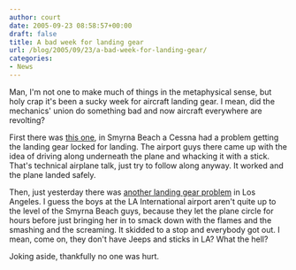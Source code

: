 ```yaml
---
author: court
date: 2005-09-23 08:58:57+00:00
draft: false
title: A bad week for landing gear
url: /blog/2005/09/23/a-bad-week-for-landing-gear/
categories:
- News
---
```


Man, I'm not one to make much of things in the metaphysical sense, but holy crap it's been a sucky week for aircraft landing gear.  I mean, did the mechanics' union do something bad and now aircraft everywhere are revolting?  

First there was [this one](http://abclocal.go.com/wabc/story?section=local&id=3456020), in Smyrna Beach a Cessna had a problem getting the landing gear locked for landing.  The airport guys there came up with the idea of driving along underneath the plane and whacking it with a stick.  That's technical airplane talk, just try to follow along anyway.  It worked and the plane landed safely.

Then, just yesterday there was [another landing gear problem](http://www.cnn.com/2005/US/09/21/airliner.emergency.ap/index.html) in Los Angeles.  I guess the boys at the LA International airport aren't quite up to the level of the Smyrna Beach guys, because they let the plane circle for hours before just bringing her in to smack down with the flames and the smashing and the screaming.  It skidded to a stop and everybody got out.  I mean, come on, they don't have Jeeps and sticks in LA?  What the hell?

Joking aside, thankfully no one was hurt.
